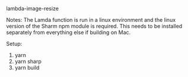 lambda-image-resize

Notes:
The Lamda function is run in a linux environment and the linux version of the Sharm npm module is required.
This needs to be installed separately from everything else if building on Mac.

Setup:
1. yarn
2. yarn sharp
3. yarn build